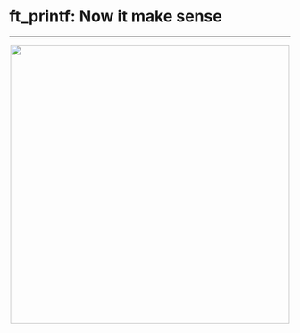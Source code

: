 # ft_printf: Now it make sense

---

</p>
<p align="center">
<img src="https://media0.giphy.com/media/v1.Y2lkPTc5MGI3NjExYnh2YWs3a2JoZjR5ancwaW44MXNpdzR5eTY3bHQ4aTBienliNTZtZCZlcD12MV9pbnRlcm5hbF9naWZfYnlfaWQmY3Q9Zw/vgUFOWBwBkziE/giphy.gif" width="500">
<p/>
